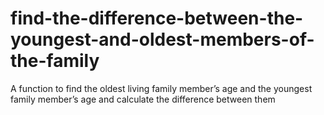 # find-the-difference-between-the-youngest-and-oldest-members-of-the-family
A function to find the oldest living family member’s age and the youngest family member’s age and calculate the difference between them
